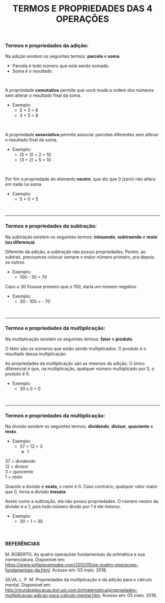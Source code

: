 <h1 align = "center"> TERMOS E PROPRIEDADES DAS 4 OPERAÇÕES </h1>

<br>

### Termos e propriedades da adição:

Na adição existem os seguintes termos: **parcela** e **soma**.

- Parcela é todo número que está sendo somado.
- Soma é o resultado.

<br>

 A propriedade **comutativa** permite que você mude a ordem dos números sem alterar o resultado final da soma.

- Exemplo: 
    - 5 + 3 = 8
    - 3 + 5 = 8

<br>

A propriedade **associativa** permite associar parcelas diferentes sem alterar o resultado final da soma.

- Exemplo: 
    - (5 + 3) + 2 = 10
    - (3 + 2) + 5 = 10

<br>

Por fim a propriedade do elemento **neutro**, que diz que 0 (zero) não altera em nada na soma.

- Exemplo: 
    - 5 + 0 = 5

<br>

___

### Termos e propriedades da subtração:

Na subtração existem os seguintes termos: **minuendo**, **subtraendo** e **resto (ou diferença)**.

Diferente da adição, a subtração não possui propriedades. Porém, ao subtrair, precisamos colocar sempre o maior número primeiro, pra depois os outros.

- Exemplo: 
    - 100 - 30 = 70

Caso o 30 ficasse primeiro que o 100, daria um número negativo.

- Exemplo: 
    - 30 - 100 = - 70

<br>

___

### Termos e propriedades da multiplicação:

Na multiplicação existem os seguintes termos: **fator** e **produto**.

O fator são os números que estão sendo multiplicados. O produto é o resultado dessa multiplicação.

As propriedades da multiplicação são as mesmas da adição. O único diferencial é que, na multiplicação, qualquer número multiplicado por 0, o produto é 0.

- Exemplo: 
    - 30 x 0 = 0

<br>

___

### Termos e propriedades da multiplicação:

Na divisão existem os seguintes termos: **dividendo**, **divisor**, **quociente** e **resto**.

- Exemplo: 
    - 37 ÷ 12 = 3
        - 1

37 = dividendo <br>
12 = divisor <br>
3 = quociente <br>
1 = resto

Quando a divisão é **exata**, o resto é 0. Caso contrário, qualquer valor maior que 0, torna a divisão **inexata**.

Assim como a subtração, ela não possui propriedades. O número neutro da divisão é o 1, pois todo número divido por 1 é ele mesmo.

- Exemplo: 
    - 30 ÷ 1 = 30

<br>

### REFERÊNCIAS

M. ROBERTO. As quatro operações fundamentais da aritmética e sua nomenclatura. Disponível em: <https://www.sofazquemsabe.com/2012/05/as-quatro-operacoes-fundamentais-da.html>. Acesso em: 03 maio. 2018.

SILVA, L. P. M. Propriedades da multiplicação e da adição para o cálculo mental. Disponível em: <http://mundoeducacao.bol.uol.com.br/matematica/propriedades-multiplicacao-adicao-para-calculo-mental.htm>. Acesso em: 03 maio. 2018.
